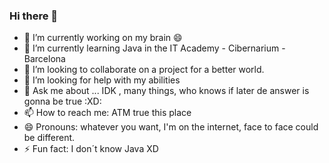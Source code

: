 ### Hi there 👋

<!--
**franenlanube/FranEnLaNube** is a ✨ _special_ ✨ repository because its `README.md` (this file) appears on your GitHub profile.

Here are some ideas to get you started:
-->
- 🔭 I’m currently working on my brain :smile:
- 🌱 I’m currently learning Java in the IT Academy - Cibernarium - Barcelona
- 👯 I’m looking to collaborate on a project for a better world.
- 🤔 I’m looking for help with my abilities
- 💬 Ask me about ... IDK , many things, who knows if later de answer is gonna be true :XD:
- 📫 How to reach me: ATM true this place
- 😄 Pronouns: whatever you want, I'm on the internet, face to face could be different.
- ⚡ Fun fact: I don´t know Java XD

